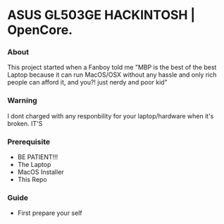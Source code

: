 # ASUS GL503GE HACKINTOSH | OpenCore.

### About
This project started when a Fanboy told me "MBP is the best of the best Laptop because it can run MacOS/OSX without any hassle and only rich people can afford it, and you?! just nerdy and poor kid"

### Warning
I dont charged with any responbility for your laptop/hardware when it's broken. IT'S 

### Prerequisite
- BE PATIENT!!!
- The Laptop
- MacOS Installer
- This Repo

### Guide
- First prepare your self